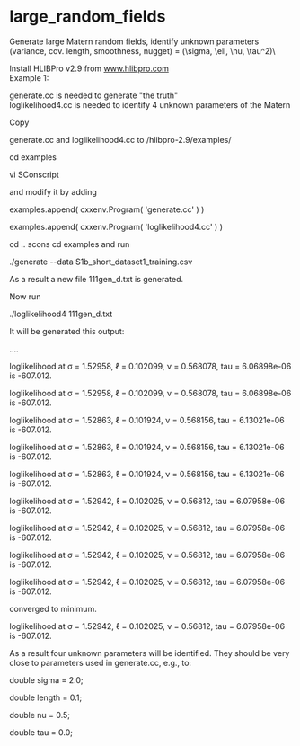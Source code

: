 # large_random_fields
Generate large Matern random fields, identify unknown parameters (variance, cov. length, smoothness, nugget) = (\sigma, \ell, \nu, \tau^2)\

Install HLIBPro v2.9 from www.hlibpro.com  
Example 1:  
  
generate.cc is needed to generate "the truth"  
loglikelihood4.cc is needed to identify 4 unknown parameters of the Matern   

Copy  

generate.cc and loglikelihood4.cc to /hlibpro-2.9/examples/  

cd examples  

 vi SConscript  
 
 and modify it by adding 
 
 examples.append( cxxenv.Program( 'generate.cc' ) ) 
 
 examples.append( cxxenv.Program( 'loglikelihood4.cc' ) )  
 
 cd .. 
 scons 
 cd examples 
 and run 

./generate --data S1b_short_dataset1_training.csv 

As a result a new file 111gen_d.txt is generated.

Now run  

 ./loglikelihood4 111gen_d.txt  
 
 It will be generated this output:  
 
 ....  
 
  loglikelihood at  σ = 1.52958, ℓ = 0.102099, ν = 0.568078, tau = 6.06898e-06   is -607.012.  
  
  loglikelihood at  σ = 1.52958, ℓ = 0.102099, ν = 0.568078, tau = 6.06898e-06   is -607.012. 
  
  loglikelihood at  σ = 1.52863, ℓ = 0.101924, ν = 0.568156, tau = 6.13021e-06   is -607.012. 
  
  loglikelihood at  σ = 1.52863, ℓ = 0.101924, ν = 0.568156, tau = 6.13021e-06   is -607.012. 
  
  loglikelihood at  σ = 1.52863, ℓ = 0.101924, ν = 0.568156, tau = 6.13021e-06   is -607.012. 
  
  loglikelihood at  σ = 1.52942, ℓ = 0.102025, ν = 0.56812, tau = 6.07958e-06   is -607.012. 
  
  loglikelihood at  σ = 1.52942, ℓ = 0.102025, ν = 0.56812, tau = 6.07958e-06   is -607.012. 
  
  loglikelihood at  σ = 1.52942, ℓ = 0.102025, ν = 0.56812, tau = 6.07958e-06   is -607.012. 
  
  loglikelihood at  σ = 1.52942, ℓ = 0.102025, ν = 0.56812, tau = 6.07958e-06   is -607.012. 
  
converged to minimum. 

  loglikelihood at  σ = 1.52942, ℓ = 0.102025, ν = 0.56812, tau = 6.07958e-06   is -607.012. 
  
  


As a result four unknown parameters will be identified. They should be very close to parameters used in generate.cc, e.g., to:  

  double  sigma  = 2.0;  
  
  double  length = 0.1;  
  
  double  nu     = 0.5;  
  
  double  tau    = 0.0;  
  


